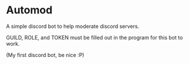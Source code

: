 # Automod
A simple discord bot to help moderate discord servers.

GUILD, ROLE, and TOKEN must be filled out in the program for this bot to work.

(My first discord bot, be nice :P)
